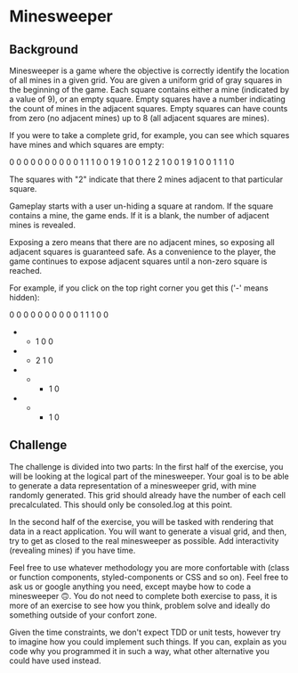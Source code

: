 # Minesweeper

## Background

Minesweeper is a game where the objective is correctly identify the location of all mines in a given grid. You are given a uniform grid of gray squares in the beginning of the game. Each square contains either a mine (indicated by a value of 9), or an empty square. Empty squares have a number indicating the count of mines in the adjacent squares. Empty squares can have counts from zero (no adjacent mines) up to 8 (all adjacent squares are mines).

If you were to take a complete grid, for example, you can see which squares have mines and which squares are empty:

0 0 0 0 0
0 0 0 0 0
1 1 1 0 0
1 9 1 0 0
1 2 2 1 0
0 1 9 1 0
0 1 1 1 0

The squares with "2" indicate that there 2 mines adjacent to that particular square.

Gameplay starts with a user un-hiding a square at random. If the square contains a mine, the game ends. If it is a blank, the number of adjacent mines is revealed.

Exposing a zero means that there are no adjacent mines, so exposing all adjacent squares is guaranteed safe. As a convenience to the player, the game continues to expose adjacent squares until a non-zero square is reached.

For example, if you click on the top right corner you get this ('-' means hidden):

0 0 0 0 0
0 0 0 0 0
1 1 1 0 0

- - 1 0 0
- - 2 1 0
- - - 1 0
- - - 1 0

## Challenge

The challenge is divided into two parts:
In the first half of the exercise, you will be looking at the logical part of the minesweeper. Your goal is to be able to generate a data representation of a minesweeper grid, with mine randomly generated. This grid should already have the number of each cell precalculated. This should only be consoled.log at this point.

In the second half of the exercise, you will be tasked with rendering that data in a react application. You will want to generate a visual grid, and then, try to get as closed to the real minesweeper as possible. Add interactivity (revealing mines) if you have time.

Feel free to use whatever methodology you are more confortable with (class or function components, styled-components or CSS and so on).
Feel free to ask us or google anything you need, except maybe how to code a minesweeper :upside_down_face:. You do not need to complete both exercise to pass, it is more of an exercise to see how you think, problem solve and ideally do something outside of your confort zone.

Given the time constraints, we don't expect TDD or unit tests, however try to imagine how you could implement such things. If you can, explain as you code why you programmed it in such a way, what other alternative you could have used instead.
